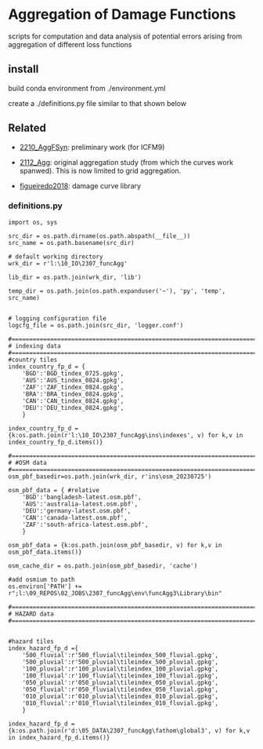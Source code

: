 # Aggregation of Damage Functions
scripts for computation and data analysis of potential errors arising from aggregation of different loss functions



## install
build conda environment from ./environment.yml

create a ./definitions.py file similar to that shown below

 

## Related

- [2210_AggFSyn](https://github.com/cefect/2210_AggFSyn): preliminary work (for ICFM9)

- [2112_Agg](https://github.com/cefect/2112_Agg): original aggregation study (from which the curves work spanwed). This is now limited to grid aggregation.

- [figueiredo2018](https://github.com/cefect/figueiredo2018/tree/cef): damage curve library



### definitions.py
```
import os, sys

src_dir = os.path.dirname(os.path.abspath(__file__))
src_name = os.path.basename(src_dir)

# default working directory
wrk_dir = r'l:\10_IO\2307_funcAgg'

lib_dir = os.path.join(wrk_dir, 'lib')

temp_dir = os.path.join(os.path.expanduser('~'), 'py', 'temp', src_name)
 

# logging configuration file
logcfg_file = os.path.join(src_dir, 'logger.conf')
 
#===============================================================================
# indexing data
#===============================================================================
#country tiles
index_country_fp_d = {
    'BGD':'BGD_tindex_0725.gpkg',
    'AUS':'AUS_tindex_0824.gpkg',
    'ZAF':'ZAF_tindex_0824.gpkg',
    'BRA':'BRA_tindex_0824.gpkg',
    'CAN':'CAN_tindex_0824.gpkg',
    'DEU':'DEU_tindex_0824.gpkg',    
    }

index_country_fp_d = {k:os.path.join(r'l:\10_IO\2307_funcAgg\ins\indexes', v) for k,v in index_country_fp_d.items()}
 
#===============================================================================
# #OSM data
#===============================================================================
osm_pbf_basedir=os.path.join(wrk_dir, r'ins\osm_20230725')

osm_pbf_data = { #relative
    'BGD':'bangladesh-latest.osm.pbf',
    'AUS':'australia-latest.osm.pbf',
    'DEU':'germany-latest.osm.pbf',
    'CAN':'canada-latest.osm.pbf',
    'ZAF':'south-africa-latest.osm.pbf',    
    }

osm_pbf_data = {k:os.path.join(osm_pbf_basedir, v) for k,v in osm_pbf_data.items()}

osm_cache_dir = os.path.join(osm_pbf_basedir, 'cache')

#add osmium to path
os.environ['PATH'] += r";l:\09_REPOS\02_JOBS\2307_funcAgg\env\funcAgg3\Library\bin"

#===============================================================================
# HAZARD data
#===============================================================================


#hazard tiles
index_hazard_fp_d ={
    '500_fluvial':r'500_fluvial\tileindex_500_fluvial.gpkg',
    '500_pluvial':r'500_pluvial\tileindex_500_pluvial.gpkg',
    '100_pluvial':r'100_pluvial\tileindex_100_pluvial.gpkg',
    '100_fluvial':r'100_fluvial\tileindex_100_fluvial.gpkg',
    '050_pluvial':r'050_pluvial\tileindex_050_pluvial.gpkg',
    '050_fluvial':r'050_fluvial\tileindex_050_fluvial.gpkg',
    '010_pluvial':r'010_pluvial\tileindex_010_pluvial.gpkg',
    '010_fluvial':r'010_fluvial\tileindex_010_fluvial.gpkg',    
    }

index_hazard_fp_d = {k:os.path.join(r'd:\05_DATA\2307_funcAgg\fathom\global3', v) for k,v in index_hazard_fp_d.items()}
```